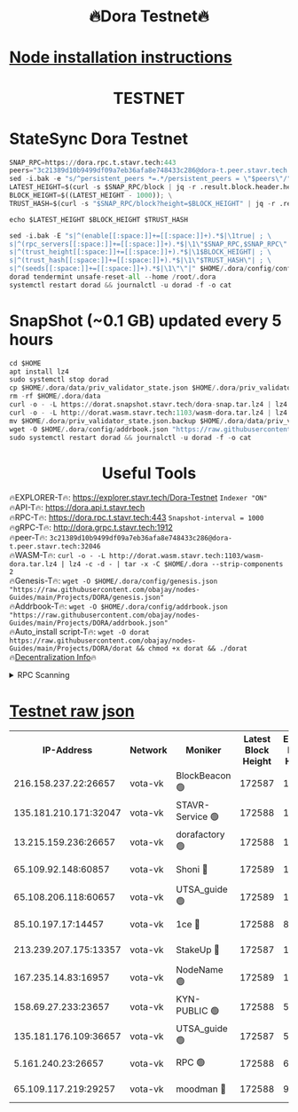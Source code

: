 <h1 align="center"> 🔥Dora Testnet🔥</h1>

[Node installation instructions](https://github.com/obajay/nodes-Guides/tree/main/Projects/DORA)
=

<h1 align="center"> TESTNET</h1>

# StateSync Dora Testnet
```python
SNAP_RPC=https://dora.rpc.t.stavr.tech:443
peers="3c21389d10b9499df09a7eb36afa8e748433c286@dora-t.peer.stavr.tech:32046"
sed -i.bak -e "s/^persistent_peers *=.*/persistent_peers = \"$peers\"/" $HOME/.dora/config/config.toml
LATEST_HEIGHT=$(curl -s $SNAP_RPC/block | jq -r .result.block.header.height); \
BLOCK_HEIGHT=$((LATEST_HEIGHT - 1000)); \
TRUST_HASH=$(curl -s "$SNAP_RPC/block?height=$BLOCK_HEIGHT" | jq -r .result.block_id.hash)

echo $LATEST_HEIGHT $BLOCK_HEIGHT $TRUST_HASH

sed -i.bak -E "s|^(enable[[:space:]]+=[[:space:]]+).*$|\1true| ; \
s|^(rpc_servers[[:space:]]+=[[:space:]]+).*$|\1\"$SNAP_RPC,$SNAP_RPC\"| ; \
s|^(trust_height[[:space:]]+=[[:space:]]+).*$|\1$BLOCK_HEIGHT| ; \
s|^(trust_hash[[:space:]]+=[[:space:]]+).*$|\1\"$TRUST_HASH\"| ; \
s|^(seeds[[:space:]]+=[[:space:]]+).*$|\1\"\"|" $HOME/.dora/config/config.toml
dorad tendermint unsafe-reset-all --home /root/.dora
systemctl restart dorad && journalctl -u dorad -f -o cat
```
# SnapShot (~0.1 GB) updated every 5 hours
```python
cd $HOME
apt install lz4
sudo systemctl stop dorad
cp $HOME/.dora/data/priv_validator_state.json $HOME/.dora/priv_validator_state.json.backup
rm -rf $HOME/.dora/data
curl -o - -L https://dorat.snapshot.stavr.tech/dora-snap.tar.lz4 | lz4 -c -d - | tar -x -C $HOME/.dora --strip-components 2
curl -o - -L http://dorat.wasm.stavr.tech:1103/wasm-dora.tar.lz4 | lz4 -c -d - | tar -x -C $HOME/.dora --strip-components 2
mv $HOME/.dora/priv_validator_state.json.backup $HOME/.dora/data/priv_validator_state.json
wget -O $HOME/.dora/config/addrbook.json "https://raw.githubusercontent.com/obajay/nodes-Guides/main/Projects/DORA/addrbook.json"
sudo systemctl restart dorad && journalctl -u dorad -f -o cat
```
 <h1 align="center"> Useful Tools</h1>
 
🔥EXPLORER-T🔥: https://explorer.stavr.tech/Dora-Testnet        `Indexer "ON"` \
🔥API-T🔥:      https://dora.api.t.stavr.tech \
🔥RPC-T🔥:      https://dora.rpc.t.stavr.tech:443              `Snapshot-interval = 1000` \
🔥gRPC-T🔥:     http://dora.grpc.t.stavr.tech:1912 \
🔥peer-T🔥:     `3c21389d10b9499df09a7eb36afa8e748433c286@dora-t.peer.stavr.tech:32046` \
🔥WASM-T🔥:     ```curl -o - -L http://dorat.wasm.stavr.tech:1103/wasm-dora.tar.lz4 | lz4 -c -d - | tar -x -C $HOME/.dora --strip-components 2``` \
🔥Genesis-T🔥:  ```wget -O $HOME/.dora/config/genesis.json "https://raw.githubusercontent.com/obajay/nodes-Guides/main/Projects/DORA/genesis.json"``` \
🔥Addrbook-T🔥: ```wget -O $HOME/.dora/config/addrbook.json "https://raw.githubusercontent.com/obajay/nodes-Guides/main/Projects/DORA/addrbook.json"``` \
🔥Auto_install script-T🔥:  `wget -O dorat https://raw.githubusercontent.com/obajay/nodes-Guides/main/Projects/DORA/dorat && chmod +x dorat && ./dorat` \
🔥[Decentralization Info](https://github.com/obajay/StateSync-snapshots/tree/main/Projects/Dora/Decentralization)🔥

<details>
<summary>RPC Scanning</summary>

<h2 align="center"> We scan nodes in real time every 4 hours. And we provide the final result of RPC endpoints.
We cannot influence the operation of these nodes in any way. </h2>


```python
If Voting Power is higher than 0 --> then the Node is a validator of the network and may be subject to attack and be a potential threat to the chain.
```
```python
We marked such validators with a red symbol
```

</details>

[Testnet raw json](https://rpc-check.dorat.stavr.tech/dorat/rpc-dorat-result.json)
=



<table><tr><th>IP-Address</th><th>Network</th><th>Moniker</th><th>Latest Block Height</th><th>Earliest Block Height</th><th>Catching Up</th><th>Tx Index</th><th>Voting Power</th><th>Scan Time</th></tr><tr><td>216.158.237.22:26657</td><td>vota-vk</td><td>BlockBeacon 🟢</td><td>172587</td><td>1</td><td>False</td><td>off</td><td>0</td><td>2023-12-31T23:46:33.319740988UTC</td></tr><tr><td>135.181.210.171:32047</td><td>vota-vk</td><td>STAVR-Service 🟢</td><td>172588</td><td>1</td><td>False</td><td>on</td><td>0</td><td>2023-12-31T23:46:38.123904554UTC</td></tr><tr><td>13.215.159.236:26657</td><td>vota-vk</td><td>dorafactory 🟢</td><td>172588</td><td>1</td><td>False</td><td>on</td><td>0</td><td>2023-12-31T23:46:39.040517606UTC</td></tr><tr><td>65.109.92.148:60857</td><td>vota-vk</td><td>Shoni 🔴</td><td>172589</td><td>1</td><td>False</td><td>on</td><td>9323404379593930</td><td>2023-12-31T23:46:40.917486912UTC</td></tr><tr><td>65.108.206.118:60657</td><td>vota-vk</td><td>UTSA_guide 🟢</td><td>172589</td><td>1</td><td>False</td><td>on</td><td>0</td><td>2023-12-31T23:46:41.294171875UTC</td></tr><tr><td>85.10.197.17:14457</td><td>vota-vk</td><td>1ce 🔴</td><td>172588</td><td>8001</td><td>False</td><td>off</td><td>9009000000000000</td><td>2023-12-31T23:46:39.884838998UTC</td></tr><tr><td>213.239.207.175:13357</td><td>vota-vk</td><td>StakeUp 🔴</td><td>172587</td><td>13001</td><td>False</td><td>off</td><td>9009500000000000</td><td>2023-12-31T23:46:32.602600051UTC</td></tr><tr><td>167.235.14.83:16957</td><td>vota-vk</td><td>NodeName 🟢</td><td>172589</td><td>14001</td><td>False</td><td>on</td><td>0</td><td>2023-12-31T23:46:41.539832238UTC</td></tr><tr><td>158.69.27.233:23657</td><td>vota-vk</td><td>KYN-PUBLIC 🟢</td><td>172588</td><td>52001</td><td>False</td><td>on</td><td>0</td><td>2023-12-31T23:46:40.575933421UTC</td></tr><tr><td>135.181.176.109:36657</td><td>vota-vk</td><td>UTSA_guide 🟢</td><td>172587</td><td>55501</td><td>False</td><td>on</td><td>0</td><td>2023-12-31T23:46:32.372388918UTC</td></tr><tr><td>5.161.240.23:26657</td><td>vota-vk</td><td>RPC 🟢</td><td>172588</td><td>60001</td><td>False</td><td>off</td><td>0</td><td>2023-12-31T23:46:39.622355361UTC</td></tr><tr><td>65.109.117.219:29257</td><td>vota-vk</td><td>moodman 🔴</td><td>172588</td><td>99800</td><td>False</td><td>off</td><td>9009100000000000</td><td>2023-12-31T23:46:35.685333493UTC</td></tr></table>
